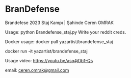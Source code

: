 # BranDefense
Brandefese  2023 Staj Kampı | Şahinde Ceren OMRAK


Usage: python Brandefense_staj.py
Write your reddit creds.


Docker usage:
docker pull yazartist/brandefense_staj


docker run -it yazartist/brandefense_staj

Usage video: https://youtu.be/asq4jDb1-Qs

email: ceren.omrak@gmail.com

